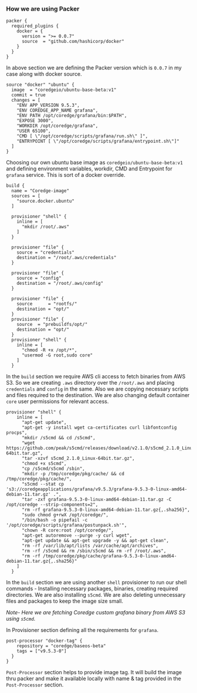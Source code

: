 ### How we are using Packer

```hcl
packer {
  required_plugins {
    docker = {
      version = ">= 0.0.7"
      source  = "github.com/hashicorp/docker"
    }
  }
}
```
In above section we are defining the Packer version which is `0.0.7` in my case along with docker source.

```hcl
source "docker" "ubuntu" {
  image  = "coredgeio/ubuntu-base-beta:v1"
  commit = true
  changes = [
    "ENV APP_VERSION 9.5.3",
    "ENV COREDGE_APP_NAME grafana",
    "ENV PATH /opt/coredge/grafana/bin:$PATH",
    "EXPOSE 3000",
    "WORKDIR /opt/coredge/grafana",
    "USER 65100",
    "CMD [ \"/opt/coredge/scripts/grafana/run.sh\" ]",
    "ENTRYPOINT [ \"/opt/coredge/scripts/grafana/entrypoint.sh\"]"
  ]
}
```

Choosing our own ubuntu base image as `coredgeio/ubuntu-base-beta:v1` and defining environment variables, workdir, CMD and Entrypoint for `grafana` service. This is sort of a docker override.

```hcl
build {
  name = "Coredge-image"
  sources = [
    "source.docker.ubuntu"
  ]

  provisioner "shell" {
    inline = [
      "mkdir /root/.aws"
    ]
  }

  provisioner "file" {
    source = "credentials"
    destination = "/root/.aws/credentials"
  }

  provisioner "file" {
    source = "config"
    destination = "/root/.aws/config"
  }

  provisioner "file" {
    source      = "rootfs/"
    destination = "opt/"
  }
  provisioner "file" {
    source  = "prebuildfs/opt/"
    destination = "opt/"
  }
  provisioner "shell" {
    inline = [
      "chmod -R +x /opt/*",
      "usermod -G root,sudo core"
    ]
  }
```
In the `build` section we require AWS cli access to fetch binaries from AWS S3. So we are creating `.aws` directory over the `/root/.aws` and placing `credentials` and `config` in the same.
Also we are copying necessary scripts and files required to the destination. We are also changing default container `core` user permissions for relevant access.

```hcl
provisioner "shell" {
    inline = [
      "apt-get update",
      "apt-get -y install wget ca-certificates curl libfontconfig procps",
      "mkdir /s5cmd && cd /s5cmd",
      "wget https://github.com/peak/s5cmd/releases/download/v2.1.0/s5cmd_2.1.0_Linux-64bit.tar.gz",
      "tar -xzvf s5cmd_2.1.0_Linux-64bit.tar.gz",
      "chmod +x s5cmd",
      "cp /s5cmd/s5cmd /sbin",
      "mkdir -p /tmp/coredge/pkg/cache/ && cd /tmp/coredge/pkg/cache/",
      "s5cmd --stat cp 's3://coredgeapplications/grafana/v9.5.3/grafana-9.5.3-0-linux-amd64-debian-11.tar.gz' .",
      "tar -zxf grafana-9.5.3-0-linux-amd64-debian-11.tar.gz -C /opt/coredge --strip-components=2",
      "rm -rf grafana-9.5.3-0-linux-amd64-debian-11.tar.gz{,.sha256}",
      "sudo chmod g+rwX /opt/coredge/",
      "/bin/bash -o pipefail -c '/opt/coredge/scripts/grafana/postunpack.sh'",
      "chown -R core:root /opt/coredge/",
      "apt-get autoremove --purge -y curl wget",
      "apt-get update && apt-get upgrade -y && apt-get clean",
      "rm -rf /var/lib/apt/lists /var/cache/apt/archives",
      "rm -rf /s5cmd && rm /sbin/s5cmd && rm -rf /root/.aws",
      "rm -rf /tmp/coredge/pkg/cache/grafana-9.5.3-0-linux-amd64-debian-11.tar.gz{,.sha256}"
    ]
  }
```
In the `build` section we are using another `shell` provisioner to run our shell commands - Installing necessary packages, binaries, creating required directories. We are also installing `s5cmd`. We are also deleting unnecessary files and packages to keep the image size small. 

*Note-* *Here we are fetching Coredge custom grafana binary from AWS S3 using `s5cmd`.*

In Provisioner section defining all the requirements for `grafana`.

```hcl
post-processor "docker-tag" {
    repository = "coredge/baseos-beta"
    tags = ["v9.5.3-0"]
  }
}
```
`Post-Processor` section helps to provide image tag. It will build the image thru packer and make it available locally with name & tag provided in the `Post-Processor` section.
